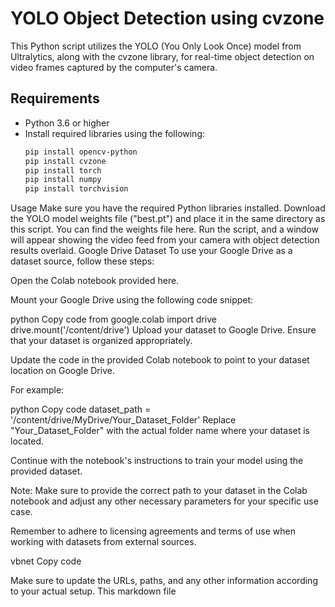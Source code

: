 # YOLO Object Detection using cvzone

This Python script utilizes the YOLO (You Only Look Once) model from Ultralytics, along with the cvzone library, for real-time object detection on video frames captured by the computer's camera.

## Requirements
- Python 3.6 or higher
- Install required libraries using the following:
  ```bash
  pip install opencv-python
  pip install cvzone
  pip install torch
  pip install numpy
  pip install torchvision
Usage
Make sure you have the required Python libraries installed.
Download the YOLO model weights file ("best.pt") and place it in the same directory as this script. You can find the weights file here.
Run the script, and a window will appear showing the video feed from your camera with object detection results overlaid.
Google Drive Dataset
To use your Google Drive as a dataset source, follow these steps:

Open the Colab notebook provided here.

Mount your Google Drive using the following code snippet:

python
Copy code
from google.colab import drive
drive.mount('/content/drive')
Upload your dataset to Google Drive. Ensure that your dataset is organized appropriately.

Update the code in the provided Colab notebook to point to your dataset location on Google Drive.

For example:

python
Copy code
dataset_path = '/content/drive/MyDrive/Your_Dataset_Folder'
Replace "Your_Dataset_Folder" with the actual folder name where your dataset is located.

Continue with the notebook's instructions to train your model using the provided dataset.

Note: Make sure to provide the correct path to your dataset in the Colab notebook and adjust any other necessary parameters for your specific use case.

Remember to adhere to licensing agreements and terms of use when working with datasets from external sources.

vbnet
Copy code

Make sure to update the URLs, paths, and any other information according to your actual setup. This markdown file
